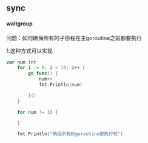 ## sync



#### waitgroup

问题：如何确保所有的子协程在主goroutine之前都要执行

1.这种方式可以实现
```go
var num int
	for i := 0; i < 10; i++ {
		go func() {
			num++
			fmt.Println(num)

		}()
	}

	for num != 10 {

	}

    fmt.Println("确保所有的goroutine都执行啦")
```

